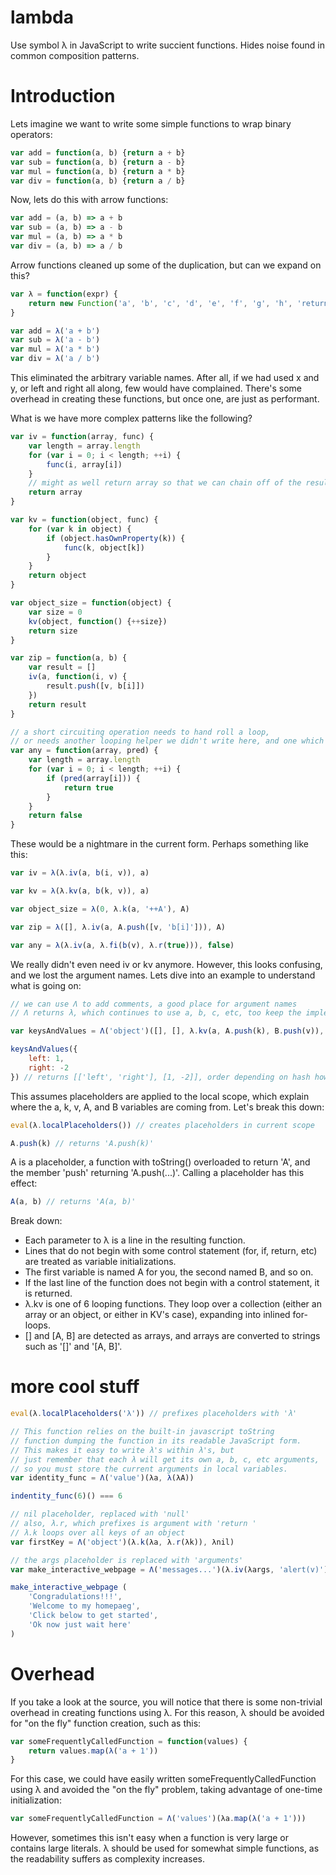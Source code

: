 # lambda
Use symbol λ in JavaScript to write succient functions. Hides noise found in common composition patterns.
# Introduction
Lets imagine we want to write some simple functions to wrap binary operators:
~~~JavaScript
var add = function(a, b) {return a + b}
var sub = function(a, b) {return a - b}
var mul = function(a, b) {return a * b}
var div = function(a, b) {return a / b}
~~~
Now, lets do this with arrow functions:
~~~JavaScript
var add = (a, b) => a + b
var sub = (a, b) => a - b
var mul = (a, b) => a * b
var div = (a, b) => a / b
~~~
Arrow functions cleaned up some of the duplication, but can we expand on this?
~~~JavaScript
var λ = function(expr) {
	return new Function('a', 'b', 'c', 'd', 'e', 'f', 'g', 'h', 'return ' + expr)
}

var add = λ('a + b')
var sub = λ('a - b')
var mul = λ('a * b')
var div = λ('a / b')
~~~
This eliminated the arbitrary variable names. After all, if we had used x and y, or left and right all along, few would have complained. There's some overhead in creating these functions, but once one, are just as performant.

What is we have more complex patterns like the following?
~~~JavaScript
var iv = function(array, func) {
	var length = array.length
	for (var i = 0; i < length; ++i) {
		func(i, array[i])
	}
	// might as well return array so that we can chain off of the result
	return array
}

var kv = function(object, func) {
	for (var k in object) {
		if (object.hasOwnProperty(k)) {
			func(k, object[k])
		}
	}
	return object
}

var object_size = function(object) {
	var size = 0
	kv(object, function() {++size})
	return size
}

var zip = function(a, b) {
	var result = []
	iv(a, function(i, v) {
		result.push([v, b[i]])
	})
	return result
}

// a short circuiting operation needs to hand roll a loop,
// or needs another looping helper we didn't write here, and one which would do redundant branching.
var any = function(array, pred) {
	var length = array.length
	for (var i = 0; i < length; ++i) {
		if (pred(array[i])) {
			return true
		}
	}
	return false
}


~~~
These would be a nightmare in the current form. Perhaps something like this:
~~~JavaScript
var iv = λ(λ.iv(a, b(i, v)), a)

var kv = λ(λ.kv(a, b(k, v)), a)

var object_size = λ(0, λ.k(a, '++A'), A)

var zip = λ([], λ.iv(a, A.push([v, 'b[i]'])), A)

var any = λ(λ.iv(a, λ.fi(b(v), λ.r(true))), false)
~~~
We really didn't even need iv or kv anymore. However, this looks confusing, and we lost the argument names. Lets dive into an example to understand what is going on:
~~~JavaScript
// we can use Λ to add comments, a good place for argument names
// Λ returns λ, which continues to use a, b, c, etc, too keep the implementation tidy.

var keysAndValues = Λ('object')([], [], λ.kv(a, A.push(k), B.push(v)), [A, B])

keysAndValues({
	left: 1,
	right: -2
}) // returns [['left', 'right'], [1, -2]], order depending on hash however
~~~
This assumes placeholders are applied to the local scope, which explain where the a, k, v, A, and B variables are coming from. Let's break this down:
~~~JavaScript
eval(λ.localPlaceholders()) // creates placeholders in current scope

A.push(k) // returns 'A.push(k)'
~~~
A is a placeholder, a function with toString() overloaded to return 'A', and the member 'push' returning 'A.push(...)'. Calling a placeholder has this effect:
~~~JavaScript
A(a, b) // returns 'A(a, b)'
~~~
Break down:
- Each parameter to λ is a line in the resulting function.
- Lines that do not begin with some control statement (for, if, return, etc) are treated as variable initializations.
- The first variable is named A for you, the second named B, and so on.
- If the last line of the function does not begin with a control statement, it is returned.
- λ.kv is one of 6 looping functions. They loop over a collection (either an array or an object, or either in KV's case), expanding into inlined for-loops.
- [] and [A, B] are detected as arrays, and arrays are converted to strings such as '[]' and '[A, B]'.

# more cool stuff
~~~JavaScript
eval(λ.localPlaceholders('λ')) // prefixes placeholders with 'λ'

// This function relies on the built-in javascript toString
// function dumping the function in its readable JavaScript form.
// This makes it easy to write λ's within λ's, but
// just remember that each λ will get its own a, b, c, etc arguments,
// so you must store the current arguments in local variables.
var identity_func = Λ('value')(λa, λ(λA))

indentity_func(6)() === 6

// nil placeholder, replaced with 'null'
// also, λ.r, which prefixes is argument with 'return '
// λ.k loops over all keys of an object
var firstKey = Λ('object')(λ.k(λa, λ.r(λk)), λnil)

// the args placeholder is replaced with 'arguments'
var make_interactive_webpage = Λ('messages...')(λ.iv(λargs, 'alert(v)'))

make_interactive_webpage (
	'Congradulations!!!',
	'Welcome to my homepaeg',
	'Click below to get started',
	'Ok now just wait here'
)
~~~

# Overhead
If you take a look at the source, you will notice that there is some non-trivial overhead in creating functions using λ. For this reason, λ should be avoided for "on the fly" function creation, such as this:
~~~JavaScript
var someFrequentlyCalledFunction = function(values) {
	return values.map(λ('a + 1'))
}
~~~
For this case, we could have easily written someFrequentlyCalledFunction using λ and avoided the "on the fly" problem, taking advantage of one-time initialization:
~~~JavaScript
var someFrequentlyCalledFunction = Λ('values')(λa.map(λ('a + 1')))
~~~
However, sometimes this isn't easy when a function is very large or contains large literals. λ should be used for somewhat simple functions, as the readability suffers as complexity increases.
